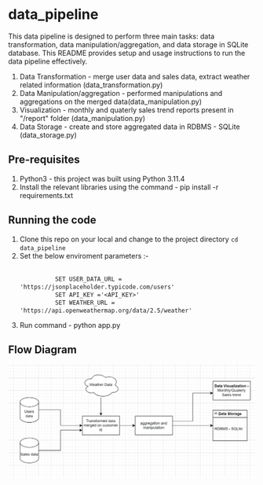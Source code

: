 # data_pipeline

This data pipeline is designed to perform three main tasks: data transformation, data manipulation/aggregation, and data storage in SQLite database. This README provides setup and usage instructions to run the data pipeline effectively.

   1. Data Transformation - merge user data and sales data, extract weather related information (data_transformation.py)
   2. Data Manipulation/aggregation - performed manipulations and aggregations on the merged data(data_manipulation.py)
   3. Visualization - monthly and quaterly sales trend reports present in "/report" folder (data_manipulation.py)
   4. Data Storage - create and store aggregated data in RDBMS - SQLite (data_storage.py)

## Pre-requisites
 1. Python3 - this project was built using Python 3.11.4
 2. Install the relevant libraries using the command - pip install -r requirements.txt
 
## Running the code
 1. Clone this repo on your local and change to the project directory `cd data_pipeline`  
 2. Set the below enviroment parameters :-
    ```

              SET USER_DATA_URL = 'https://jsonplaceholder.typicode.com/users'
              SET API_KEY ='<API_KEY>'
              SET WEATHER_URL = 'https://api.openweathermap.org/data/2.5/weather'

    ```  
 3. Run command - python app.py 

 ## Flow Diagram
 ![screenshot](Flow_Diagram.png)
